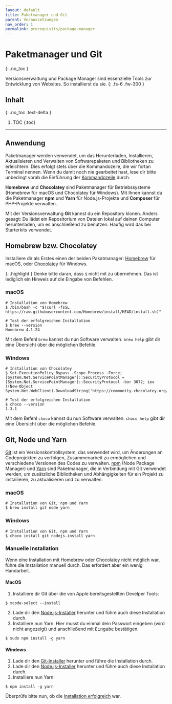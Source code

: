 ```yaml
---
layout: default
title: Paketmanager und Git
parent: Voraussetzungen
nav_order: 1
permalink: prerequisits/package-manager
---
```


# Paketmanager und Git
{: .no_toc }

Versionsverwaltung und Package Manager sind essenzielle Tools zur Entwicklung von Websites. So installierst du sie.
{: .fs-6 .fw-300 }

## Inhalt
{: .no_toc .text-delta }

1. TOC
{:toc}

---

## Anwendung

Paketmanager werden verwendet, um das Herunterladen, Installieren, Aktualisieren und Verwalten von Softwarepaketen und Bibliotheken zu erleichtern. Dies erfolgt stets über die Kommandozeile, die wir fortan Terminal nennen. Wenn du damit noch nie gearbeitet hast, lese dir bitte unbedingt vorab die Einführung der [Kommandozeile](/command-line) durch.

**Homebrew** und **Chocolatey** sind Paketmanager für Betriebssysteme (Homebrew für macOS und Chocolatey für Windows). Mit Ihnen kannst du die Paketmanager **npm** und **Yarn** für Node.js-Projekte und **Composer** für PHP-Projekte verwalten.

Mit der Versionsverwaltung **Git** kannst du ein Repository klonen. Anders gesagt: Du lädst ein Repositorium von Dateien lokal auf deinen Computer herunterladen, um es anschließend zu benutzen. Häufig wird das bei Starterkits verwendet.

## Homebrew bzw. Chocolatey

Installiere dir als Erstes einen der beiden Pakatmanager: [Homebrew](https://brew.sh/#install) für macOS, oder [Chocolatey](https://docs.chocolatey.org/en-us/choco/setup#installing-chocolatey) für Windows.

{: .highlight }
Denke bitte daran, dass `$` nicht mit zu übernehmen. Das ist lediglich ein Hinweis auf die Eingabe von Befehlen.

### macOS

```shell
# Installation von Homebrew
$ /bin/bash -c "$(curl -fsSL https://raw.githubusercontent.com/Homebrew/install/HEAD/install.sh)"

# Test der erfolgreichen Installation
$ brew --version
Homebrew 4.1.24
```

Mit dem Befehl `brew` kannst du nun Software verwalten. `brew help` gibt dir eine Übersicht über die möglichen Befehle.

### Windows

```shell
# Installation von Chocolatey
$ Set-ExecutionPolicy Bypass -Scope Process -Force; [System.Net.ServicePointManager]::SecurityProtocol = [System.Net.ServicePointManager]::SecurityProtocol -bor 3072; iex ((New-Object System.Net.WebClient).DownloadString('https://community.chocolatey.org/install.ps1'))

# Test der erfolgreichen Installation
$ choco --version
1.3.1
```

Mit dem Befehl `choco` kannst du nun Software verwalten. `choco help` gibt dir eine Übersicht über die möglichen Befehle.


## Git, Node und Yarn

[Git](https://git-scm.com/) ist ein Versionskontrollsystem, das verwendet wird, um Änderungen an Codeprojekten zu verfolgen, Zusammenarbeit zu ermöglichen und verschiedene Versionen des Codes zu verwalten. [npm](https://www.npmjs.com/) (Node Package Manager) und [Yarn](https://yarnpkg.com/) sind Paketmanager, die in Verbindung mit Git verwendet werden, um zusätzliche Bibliotheken und Abhängigkeiten für ein Projekt zu installieren, zu aktualisieren und zu verwalten.

### macOS

```shell
# Installation von Git, npm und Yarn
$ brew install git node yarn
```

### Windows

```shell
# Installation von Git, npm und Yarn
$ choco install git nodejs.install yarn
```

### Manuelle Installation

Wenn eine Installation mit Homebrew oder Chocolatey nicht möglich war, führe die Installation manuell durch. Das erfordert aber ein wenig Handarbeit.

#### MacOS

1. Installiere dir Git über die von Apple bereitsgestellten Develper Tools:

```shell
$ xcode-select --install
```

2. Lade dir den [Node.js-Installer](https://nodejs.org/de) herunter und führe auch diese Installation durch.
3. Installiere nun Yarn. Hier musst du einmal dein Passwort eingeben (wird nicht angezeigt) und anschließend mit <kbd>Eingabe</kbd> bestätigen.

```shell
$ sudo npm install -g yarn
```

#### Windows

1. Lade dir den [Git-Installer](https://git-scm.com/download/win) herunter und führe die Installation durch.
2. Lade dir den [Node.js-Installer](https://nodejs.org/de) herunter und führe auch diese Installation durch.
3. Installiere nun Yarn:

```shell
$ npm install -g yarn
```

Überprüfe bitte nun, ob die [Installation erfolgreich](problems) war.

